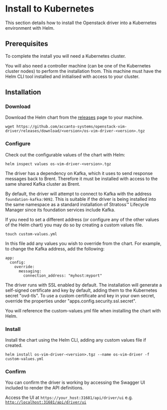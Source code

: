 # Install to Kubernetes

This section details how to install the Openstack driver into a Kubernetes environment with Helm.

## Prerequisites

To complete the install you will need a Kubernetes cluster. 

You will also need a controller machine (can be one of the Kubernetes cluster nodes) to perform the installation from. This machine must have the Helm CLI tool installed and initialised with access to your cluster.

## Installation

### Download

Download the Helm chart from the [releases](https://github.com/accanto-systems/openstack-vim-driver/releases) page to your machine.

```
wget https://github.com/accanto-systems/openstack-vim-driver/releases/download/<version>/os-vim-driver-<version>.tgz
```

### Configure

Check out the configurable values of the chart with Helm:

```
helm inspect values os-vim-driver-<version>.tgz
```

The driver has a dependency on Kafka, which it uses to send response messages back to Brent. Therefore it must be installed with access to the same shared Kafka cluster as Brent. 

By default, the driver will attempt to connect to Kafka with the address `foundation-kafka:9092`. This is suitable if the driver is being installed into the same namespace as a standard installation of Stratoss&trade; Lifecycle Manager since its foundation services include Kafka.

If you need to set a different address (or configure any of the other values of the Helm chart) you may do so by creating a custom values file.

```
touch custom-values.yml
```

In this file add any values you wish to override from the chart. For example, to change the Kafka address, add the following:

```
app:
  config:
    override:
      messaging:
        connection_address: "myhost:myport"
```

The driver runs with SSL enabled by default. The installation will generate a self-signed certificate and key by default, adding them to the Kubernetes secret "ovd-tls". To use a custom certificate and key in your own secret, override the properties under "apps.config.security.ssl.secret".

You will reference the custom-values.yml file when installing the chart with Helm.

### Install

Install the chart using the Helm CLI, adding any custom values file if created.

```
helm install os-vim-driver-<version>.tgz --name os-vim-driver -f custom-values.yml
```

### Confirm 

You can confirm the driver is working by accessing the Swagger UI included to render the API definitions.

Access the UI at `https://your_host:31681/api/driver/ui` e.g. [`http://localhost:31681/api/driver/ui`](http://localhost:31681/api/driver/ui)
